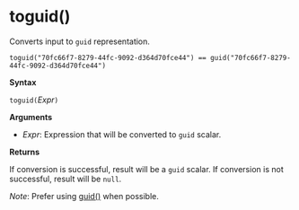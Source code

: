 # toguid()

Converts input to `guid` representation.

    toguid("70fc66f7-8279-44fc-9092-d364d70fce44") == guid("70fc66f7-8279-44fc-9092-d364d70fce44")

**Syntax**

`toguid(`*Expr*`)`

**Arguments**

* *Expr*: Expression that will be converted to `guid` scalar. 

**Returns**

If conversion is successful, result will be a `guid` scalar.
If conversion is not successful, result will be `null`.

*Note*: Prefer using [guid()](../concepts/concepts_datatypes_guid.md) when possible.